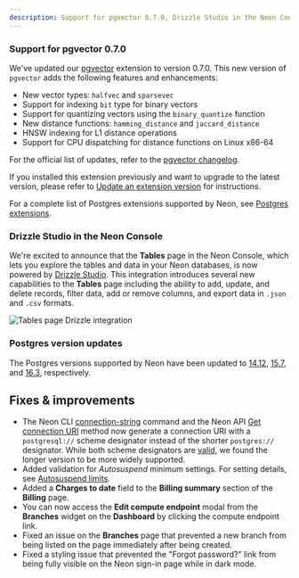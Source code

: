 ```yaml
---
description: Support for pgvector 0.7.0, Drizzle Studio in the Neon Console, Postgres version updates, and more 
---
```


### Support for pgvector 0.7.0

We've updated our [pgvector](/docs/extensions/pgvector) extension to version 0.7.0. This new version of `pgvector` adds the following features and enhancements:

- New vector types: `halfvec` and `sparsevec`
- Support for indexing `bit` type for binary vectors
- Support for quantizing vectors using the `binary_quantize` function 
- New distance functions: `hamming_distance` and `jaccard_distance`
- HNSW indexing for L1 distance operations
- Support for CPU dispatching for distance functions on Linux x86-64

For the official list of updates, refer to the [pgvector changelog](https://github.com/pgvector/pgvector/blob/master/CHANGELOG.md).

If you installed this extension previously and want to upgrade to the latest version, please refer to [Update an extension version](/docs/extensions/pg-extensions#update-an-extension-version) for instructions.

For a complete list of Postgres extensions supported by Neon, see [Postgres extensions](/docs/extensions/pg-extensions).

### Drizzle Studio in the Neon Console

We're excited to announce that the **Tables** page in the Neon Console, which lets you explore the tables and data in your Neon databases, is now powered by [Drizzle Studio](https://orm.drizzle.team/drizzle-studio/overview). This integration introduces several new capabilities to the **Tables** page including the ability to add, update, and delete records, filter data, add or remove columns, and export data in `.json` and `.csv` formats.

![Tables page Drizzle integration](/docs/relnotes/tables_page_drizzle.png)

### Postgres version updates

The Postgres versions supported by Neon have been updated to [14.12](https://www.postgresql.org/docs/release/14.12/), [15.7](https://www.postgresql.org/docs/release/15.7/), and [16.3](https://www.postgresql.org/docs/release/16.3/), respectively.

## Fixes & improvements

- The Neon CLI [connection-string](/docs/reference/cli-connection-string) command and the Neon API [Get connection URI](https://api-docs.neon.tech/reference/getconnectionuri) method now generate a connection URI with a `postgresql://` scheme designator instead of the shorter `postgres://` designator. While both scheme designators are [valid](https://www.postgresql.org/docs/current/libpq-connect.html#LIBPQ-CONNSTRING-URIS), we found the longer version to be more widely supported.
- Added validation for _Autosuspend_ minimum settings. For setting details, see [Autosuspend limits](/docs/guides/auto-suspend-guide#autosuspend-limits).
- Added a **Charges to date** field to the **Billing summary** section of the **Billing** page.
- You can now access the **Edit compute endpoint** modal from the **Branches** widget on the **Dashboard** by clicking the compute endpoint link.
- Fixed an issue on the **Branches** page that prevented a new branch from being listed on the page immediately after being created.
- Fixed a styling issue that prevented the "Forgot password?" link from being fully visible on the Neon sign-in page while in dark mode.
